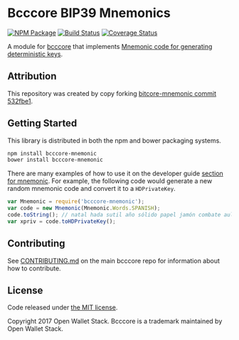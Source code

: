 Bcccore BIP39 Mnemonics
=======

[![NPM Package](https://img.shields.io/npm/v/bcccore-mnemonic.svg?style=flat-square)](https://www.npmjs.org/package/bcccore-mnemonic)
[![Build Status](https://img.shields.io/travis/owstack/bcccore-mnemonic.svg?branch=master&style=flat-square)](https://travis-ci.org/owstack/bcccore-mnemonic)
[![Coverage Status](https://img.shields.io/coveralls/owstack/bcccore-mnemonic.svg?style=flat-square)](https://coveralls.io/r/owstack/bcccore-mnemonic)

A module for [bcccore](https://github.com/owstack/bcccore) that implements [Mnemonic code for generating deterministic keys](https://github.com/bitcoin/bips/blob/master/bip-0039.mediawiki).

## Attribution

This repository was created by copy forking [bitcore-mnemonic commit 532fbe1](https://github.com/bitpay/bitcore-mnemonic/commit/532fbe1010502fee3f25bdd93cb8dde66fb1386e).

## Getting Started

This library is distributed in both the npm and bower packaging systems.

```sh
npm install bcccore-mnemonic
bower install bcccore-mnemonic
```

There are many examples of how to use it on the developer guide [section for mnemonic](http://bcccore.io/guide/module/mnemonic/index.html). For example, the following code would generate a new random mnemonic code and convert it to a `HDPrivateKey`.

```javascript
var Mnemonic = require('bcccore-mnemonic');
var code = new Mnemonic(Mnemonic.Words.SPANISH);
code.toString(); // natal hada sutil año sólido papel jamón combate aula flota ver esfera...
var xpriv = code.toHDPrivateKey();
```

## Contributing

See [CONTRIBUTING.md](https://github.com/owstack/bcccore/blob/master/CONTRIBUTING.md) on the main bcccore repo for information about how to contribute.

## License

Code released under [the MIT license](https://github.com/owstack/bcccore/blob/master/LICENSE).

Copyright 2017 Open Wallet Stack. Bcccore is a trademark maintained by Open Wallet Stack.
